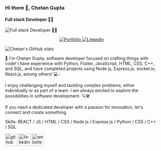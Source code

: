 
### Hi there 👋, Chetan Gupta
#### Full stack Developer 🧑‍💻
![Full stack Developer 🧑‍💻](https://res.cloudinary.com/dq87rxvyn/image/upload/v1712568348/github-header-image_khzysy.png)

<p align="center">
  <a href="https://chetandevhub.vercel.app" target="_blank">
    <img src="https://img.shields.io/badge/Portfolio-Visit%20Now-brightgreen" alt="Portfolio">
  </a>
  <a href="https://www.linkedin.com/in/chetan-gupta-developer/" target="_blank">
    <img src="https://img.shields.io/badge/LinkedIn-Connect%20with%20me-blue" alt="LinkedIn">
  </a>
</p>

![ Chetan's GitHub stats](https://github-readme-stats.vercel.app/api?username=Chetan2708&theme=cobalt_icons=true)

👋  I'm Chetan Gupta, software developer focused on crafting things with code! I have experience with Python, Flutter, JavaScript, HTML, CSS, C++, and SQL, and have completed projects using Node.js, Express.js, socket.io, React.js, among others! 💻💡

I enjoy challenging myself and tackling complex problems, either individually or as part of a team. I am always excited to explore the possibilities in software development. 🔍🛠️

If you need a dedicated developer with a passion for innovation, let's connect and create something 

Skills:  REACT / JS / HTML / CSS / Node js / Express js / Python / CSS / C++ / SQL

[<img src='https://cdn.jsdelivr.net/npm/simple-icons@3.0.1/icons/github.svg' alt='github' height='40'>](https://github.com/https://github.com/Chetan2708?tab=repositories)  [<img src='https://cdn.jsdelivr.net/npm/simple-icons@3.0.1/icons/linkedin.svg' alt='linkedin' height='40'>](https://www.linkedin.com/in/https://www.linkedin.com/in/chetan-gupta2708//)  [<img src='https://cdn.jsdelivr.net/npm/simple-icons@3.0.1/icons/icloud.svg' alt='website' height='40'>](https://chetandevhub.vercel.app/)  






